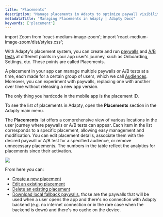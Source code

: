 ```yaml
---
title: "Placements"
description: "Manage placements in Adapty to optimize paywall visibility and revenue."
metadataTitle: "Managing Placements in Adapty | Adapty Docs"
keywords: ['placement']
---
```


import Zoom from 'react-medium-image-zoom';
import 'react-medium-image-zoom/dist/styles.css';

With Adapty's placement system, you can create and run [paywalls](paywalls) and [A/B tests](ab-tests) at different points in your app user's journey, such as Onboarding, Settings, etc. These points are called Placements. 

A placement in your app can manage multiple paywalls or A/B tests at a time, each made for a certain group of users, which we call  [Audiences](audience). Moreover, you can experiment with paywalls, replacing one with another over time without releasing a new app version. 

The only thing you hardcode in the mobile app is the placement ID.

To see the list of placements in Adapty, open the **Placements** section in the Adapty main menu.

The **Placements** list offers a comprehensive view of various locations in the user journey where paywalls or A/B tests can appear. Each item in the list corresponds to a specific placement, allowing easy management and modification. You can edit placement details, associate them with the desired paywall or A/B test for a specified audience, or remove unnecessary placements. The numbers in the table reflect the analytics for placements since their activation.


<Zoom>
  <img src={require('./img/dfc4a1c-CleanShot_2023-07-26_at_14.51.342x.webp').default}
  style={{
    border: '1px solid #727272', /* border width and color */
    width: '700px', /* image width */
    display: 'block', /* for alignment */
    margin: '0 auto' /* center alignment */
  }}
/>
</Zoom>





From here you can: 

- [Create a new placement](create-placement)
- [Edit an existing placement](edit-placement)
- [Delete an existing placement](delete-placement)
- [Download local fallback paywalls](fallback-paywalls), those are the paywalls that will be used when a user opens the app and there's no connection with Adapty backend (e.g. no internet connection or in the rare case when the backend is down) and there's no cache on the device.